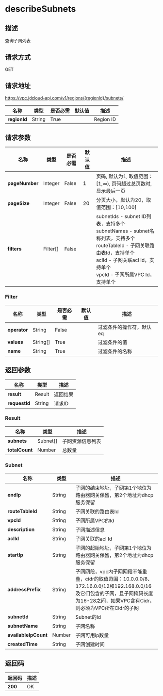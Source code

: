 # describeSubnets


## 描述
查询子网列表

## 请求方式
GET

## 请求地址
https://vpc.jdcloud-api.com/v1/regions/{regionId}/subnets/

|名称|类型|是否必需|默认值|描述|
|---|---|---|---|---|
|**regionId**|String|True| |Region ID|

## 请求参数
|名称|类型|是否必需|默认值|描述|
|---|---|---|---|---|
|**pageNumber**|Integer|False|1|页码, 默认为1, 取值范围：[1,∞), 页码超过总页数时, 显示最后一页|
|**pageSize**|Integer|False|20|分页大小，默认为20，取值范围：[10,100]|
|**filters**|Filter[]|False| |subnetIds - subnet ID列表，支持多个<br>subnetNames - subnet名称列表，支持多个<br>routeTableId	- 子网关联路由表Id，支持单个<br>aclId - 子网关联acl Id，支持单个<br>vpcId - 子网所属VPC Id，支持单个<br>|

### Filter
|名称|类型|是否必需|默认值|描述|
|---|---|---|---|---|
|**operator**|String|False| |过滤条件的操作符，默认eq|
|**values**|String[]|True| |过滤条件的值|
|**name**|String|True| |过滤条件的名称|

## 返回参数
|名称|类型|描述|
|---|---|---|
|**result**|Result|返回结果|
|**requestId**|String|请求ID|

### Result
|名称|类型|描述|
|---|---|---|
|**subnets**|Subnet[]|子网资源信息列表|
|**totalCount**|Number|总数量|
### Subnet
|名称|类型|描述|
|---|---|---|
|**endIp**|String|子网的结束地址，子网第1个地位为路由器网关保留，第2个地址为dhcp服务保留|
|**routeTableId**|String|子网关联的路由表Id|
|**vpcId**|String|子网所属VPC的Id|
|**description**|String|子网描述信息|
|**aclId**|String|子网关联的acl Id|
|**startIp**|String|子网的起始地址，子网第1个地位为路由器网关保留，第2个地址为dhcp服务保留|
|**addressPrefix**|String|子网网段，vpc内子网网段不能重叠，cidr的取值范围：10.0.0.0/8、172.16.0.0/12和192.168.0.0/16及它们包含的子网，且子网掩码长度为16-28之间，如果VPC含有Cidr，则必须为VPC所在Cidr的子网|
|**subnetId**|String|Subnet的Id|
|**subnetName**|String|子网名称|
|**availableIpCount**|Number|子网可用ip数量|
|**createdTime**|String|子网创建时间|

## 返回码
|返回码|描述|
|---|---|
|**200**|OK|
